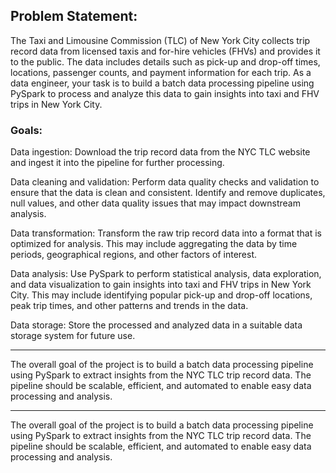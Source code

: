 ## Problem Statement:

The Taxi and Limousine Commission (TLC) of New York City collects trip record data from licensed taxis and for-hire vehicles (FHVs) and provides it to the public. The data includes details such as pick-up and drop-off times, locations, passenger counts, and payment information for each trip. As a data engineer, your task is to build a batch data processing pipeline using PySpark to process and analyze this data to gain insights into taxi and FHV trips in New York City.

### Goals:

Data ingestion: Download the trip record data from the NYC TLC website and ingest it into the pipeline for further processing.

Data cleaning and validation: Perform data quality checks and validation to ensure that the data is clean and consistent. Identify and remove duplicates, null values, and other data quality issues that may impact downstream analysis.

Data transformation: Transform the raw trip record data into a format that is optimized for analysis. This may include aggregating the data by time periods, geographical regions, and other factors of interest.

Data analysis: Use PySpark to perform statistical analysis, data exploration, and data visualization to gain insights into taxi and FHV trips in New York City. This may include identifying popular pick-up and drop-off locations, peak trip times, and other patterns and trends in the data.

Data storage: Store the processed and analyzed data in a suitable data storage system  for future use.

---

The overall goal of the project is to build a batch data processing pipeline using PySpark to extract insights from the NYC TLC trip record data. The pipeline should be scalable, efficient, and automated to enable easy data processing and analysis.

---

The overall goal of the project is to build a batch data processing pipeline using PySpark to extract insights from the NYC TLC trip record data. The pipeline should be scalable, efficient, and automated to enable easy data processing and analysis.
